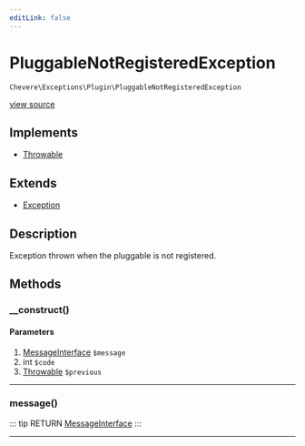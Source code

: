 ```yaml
---
editLink: false
---
```


# PluggableNotRegisteredException

`Chevere\Exceptions\Plugin\PluggableNotRegisteredException`

[view source](https://github.com/chevere/chevere/blob/master/exceptions/Plugin/PluggableNotRegisteredException.php)

## Implements

- [Throwable](https://www.php.net/manual/class.throwable)

## Extends

- [Exception](../Core/Exception.md)

## Description

Exception thrown when the pluggable is not registered.

## Methods

### __construct()

#### Parameters

1. [MessageInterface](../../Interfaces/Message/MessageInterface.md) `$message`
2. int `$code`
3. [Throwable](https://www.php.net/manual/class.throwable) `$previous`

---

### message()

::: tip RETURN
[MessageInterface](../../Interfaces/Message/MessageInterface.md)
:::

---
